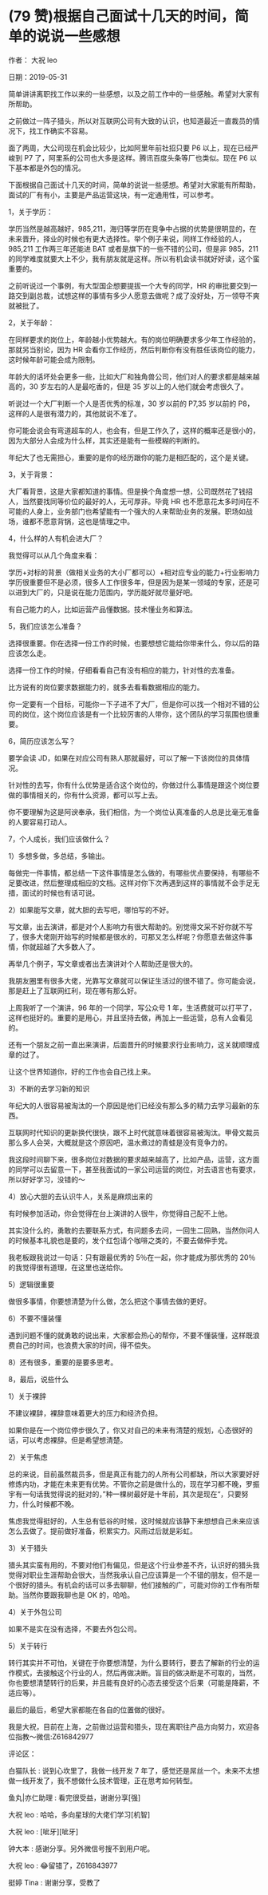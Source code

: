 
# (79 赞)根据自己面试十几天的时间，简单的说说一些感想

作者：  大祝 leo

日期：2019-05-31

简单讲讲离职找工作以来的一些感想，以及之前工作中的一些感触。希望对大家有所帮助。

之前做过一阵子猎头，所以对互联网公司有大致的认识，也知道最近一直裁员的情况下，找工作确实不容易。

面了两周，大公司现在机会比较少，比如阿里年前社招只要 P6 以上，现在已经严峻到 P7 了，阿里系的公司也大多是这样。腾讯百度头条等厂也类似。现在 P6 以下基本都是外包的情况。

下面根据自己面试十几天的时间，简单的说说一些感想。希望对大家能有所帮助，面试的厂有有小，主要是产品运营这块，有一定通用性，可以参考。

1，关于学历：

 

 

学历当然是越高越好，985,211，海归等学历在竞争中占据的优势是很明显的，在未来晋升，择业的时候也有更大选择性。举个例子来说，同样工作经验的人，985,211 工作两三年还能进 BAT 或者是旗下的一些不错的公司，但是非 985，211 的同学难度就要大上不少，我有朋友就是这样。所以有机会读书就好好读，这个蛮重要的。

之前听说过一个事例，有大型国企想要提拔一个大专的同学，HR 的审批要交到一路交到副总裁，试想这样的事情有多少人愿意去做呢？成了没好处，万一领导不爽就被批了。

2，关于年龄：

在同样要求的岗位上，年龄越小优势越大。有的岗位明确要求多少年工作经验的，那就另当别论，因为 HR 会看你工作经历，然后判断你有没有胜任该岗位的能力，这时候年龄可能会成为限制。

年龄大的话坏处会更多一些，比如大厂和独角兽公司，他们对人的要求都是越来越高的，30 岁左右的人是最吃香的，但是 35 岁以上的人他们就会考虑很久了。

听说过一个大厂判断一个人是否优秀的标准，30 岁以前的 P7,35 岁以前的 P8，这样的人是很有潜力的，其他就说不准了。

你可能会说会有弯道超车的人，也会有，但是工作久了，这样的概率还是很小的，因为大部分人会成为什么样，其实还是能有一些模糊的判断的。

年纪大了也无需担心，重要的是你的经历跟你的能力是相匹配的，这个是关键。

3，关于背景：

大厂看背景，这是大家都知道的事情。但是换个角度想一想，公司既然花了钱招人，当然要找同等价位的最好的人，无可厚非。毕竟 HR 也不愿意花太多时间在不可能的人身上，业务部门也希望能有一个强大的人来帮助业务的发展。职场如战场，谁都不愿意背锅，这也是情理之中。

4，什么样的人有机会进大厂？

我觉得可以从几个角度来看：

学历+对标的背景（做相关业务的大小厂都可以）+相对应专业的能力+行业影响力学历很重要但不是必须，很多人工作很多年，但是因为是某一领域的专家，还是可以进到大厂的，只是说在能力范围内，学历能好就尽量好吧。

 

 

有自己能力的人，比如运营产品懂数据。技术懂业务和算法。

5，我们应该怎么准备？

选择很重要。你在选择一份工作的时候，也要想想它能给你带来什么，你以后的路应该怎么走。

选择一份工作的时候，仔细看看自己有没有相应的能力，针对性的去准备。

比方说有的岗位要求数据能力的，就多去看看数据相应的能力。

你一定要有一个目标，可能你一下子进不了大厂，但是你可以找一个相对不错的公司的岗位，这个岗位应该是有一个比较厉害的人带你，这个团队的学习氛围也很重要。

6，简历应该怎么写？

要学会读 JD，如果在对应公司有熟人那就最好，可以了解一下该岗位的具体情况。

针对性的去写，你有什么优势是适合这个岗位的，你做过什么事情是跟这个岗位要做的事情相关的，你有什么资源，都可以写上去。

你不要理解为这是阿谀奉承，我们相信，为一个岗位认真准备的人总是比毫无准备的人要容易打动人。

7，个人成长，我们应该做什么？

1）多想多做，多总结，多输出。

每做完一件事情，都总结一下这件事情是怎么做的，有哪些优点要保持，有哪些不足要改进，然后整理成相应的文档。这样对你下次再遇到这样的事情就不会手足无措，面试的时候也有话可说。

2）如果能写文章，就大胆的去写吧，哪怕写的不好。

写文章，出去演讲，都是对个人影响力有很大帮助的。别觉得文采不好你就不写了，很多大佬刚开始写的时候都是很水的，可那又怎么样呢？你愿意去做这件事情，你就超越了大多数人了。

再举几个例子，写文章或者出去演讲对个人帮助还是很大的。

我朋友圈里有很多大佬，光靠写文章就可以保证生活过的很不错了。你可能会说，那是赶上了互联网红利，现在哪有那么好。

 

 

上周我听了一个演讲，96 年的一个同学，写公众号 1 年，生活费就可以打平了，这样也挺好的。重要的是用心，并且坚持去做，再加上一些运营，总有人会看见的。

还有一个朋友之前一直出来演讲，后面晋升的时候要求行业影响力，这关就顺理成章的过了。

让这个世界知道你，好的工作也会自己找上来。

3）不断的去学习新的知识

年纪大的人很容易被淘汰的一个原因是他们已经没有那么多的精力去学习最新的东西。

互联网时代知识的更新换代很快，跟不上时代就意味着很容易被淘汰。甲骨文裁员那么多人会哭，大概就是这个原因吧，温水煮过的青蛙是没有竞争力的。

我这段时间聊下来，很多岗位对数据的要求越来越高了，比如产品，运营，这方面的同学可以去留意一下，甚至我面试的一家公司运营的岗位，对去语言也有要求，所以好好学习，没错的〜

4）放心大胆的去认识牛人，关系是麻烦出来的

有时候参加活动，你会觉得在台上演讲的人很牛，你觉得自己配不上他。

其实没什么的，勇敢的去要联系方式，有问题多去问，一回生二回熟，当然你问人的时候基本礼貌也是要的，发个红包请个咖啡之类的，不要去做伸手党。

我老板跟我说过一句话：只有跟最优秀的 5％在一起，你才能成为那优秀的 20％的我觉得很有道理，在这里也送给你。

5）逻辑很重要

做很多事情，你要想清楚为什么做，怎么把这个事情去做的更好。

6）不要不懂装懂

遇到问题不懂的就勇敢的说出来，大家都会热心的帮你，不要不懂装懂，这样既浪费自己的时间，也浪费大家的时间，得不偿失。

8）还有很多，重要的是要多思考。

8，最后，说些什么

1）关于裸辞

 

 

不建议裸辞，裸辞意味着更大的压力和经济负担。

如果你是在一个岗位停步很久了，你又对自己的未来有清楚的规划，心态很好的话，可以考虑裸辞。但是希望想清楚。

2）关于焦虑

总的来说，目前虽然裁员多，但是真正有能力的人所有公司都缺，所以大家要好好修炼内功，才能在未来更有优势。不管你之前是做什么的，现在学习都不晚，罗振宇有一句话我觉得说的挺对的，”种一棵树最好是十年前，其次是现在“，只要努力，什么时候都不晚。

焦虑我觉得挺好的，人生总有低谷的时候，这时候就应该静下来想想自己未来应该怎么去做了。提前做好准备，积累实力。风雨过后就是彩虹。

3）关于猎头

猎头其实蛮有用的，不要对他们有偏见，但是这个行业参差不齐，认识好的猎头我觉得对职业生涯帮助会很大，当然我承认自己应该算是一个不错的朋友，但不是一个很好的猎头。有机会的话可以多去聊聊，他们接触的广，可能对你的工作有所帮助。当然你要跟我聊也是 OK 的，哈哈。

4）关于外包公司

如果不是实在没有选择，不要去外包公司。

5）关于转行

转行其实并不可怕，关键在于你要想清楚，为什么要转行，要去了解新的行业的运作模式，去接触这个行业的人，然后再做决断。盲目的做决断是不可取的，当然，你也要想清楚转行的后果，并且能有良好的心态去接受这个后果（可能是降薪，不适应等）。

最后的最后，希望大家都能在各自的位置做的很好。

我是大祝，目前在上海，之前做过运营和猎头，现在离职往产品方向努力，欢迎各位指教～微信:Z616842977

评论区：

 

 

白猫队长 : 说到心坎里了，我做一线开发 7 年了，感觉还是屌丝一个。未来不太想做一线开发了，我不想做什么技术管理，正在思考如何转型。

鱼丸|亦仁助理 : 看完很受益，谢谢分享[强]

大祝 leo : 哈哈，多向星球的大佬们学习[机智]

大祝 leo : [呲牙][呲牙]

钟大本 : 感谢分享。另外微信号搜不到用户呢。

大祝 leo : 😂留错了，Z616843977

挺婷 Tina : 谢谢分享，受教了

